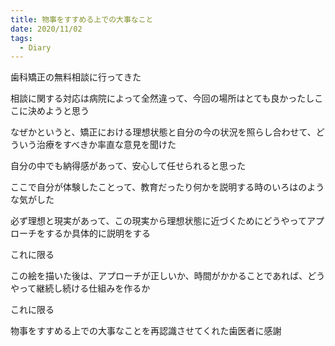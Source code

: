 ```yaml
---
title: 物事をすすめる上での大事なこと
date: 2020/11/02
tags:
  - Diary
---
```


歯科矯正の無料相談に行ってきた

相談に関する対応は病院によって全然違って、今回の場所はとても良かったしここに決めようと思う

なぜかというと、矯正における理想状態と自分の今の状況を照らし合わせて、どういう治療をすべきか率直な意見を聞けた

自分の中でも納得感があって、安心して任せられると思った

ここで自分が体験したことって、教育だったり何かを説明する時のいろはのような気がした

必ず理想と現実があって、この現実から理想状態に近づくためにどうやってアプローチをするか具体的に説明をする

これに限る

この絵を描いた後は、アプローチが正しいか、時間がかかることであれば、どうやって継続し続ける仕組みを作るか

これに限る

物事をすすめる上での大事なことを再認識させてくれた歯医者に感謝
